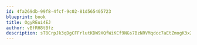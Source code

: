 ```yaml
---
id: 4fa269db-99f8-4fcf-9c02-81d565405723
blueprint: book
title: OgyREui4EJ
author: vBfRH8tBfz
description: sT8CrpJk3qDgCFFrlutKDW9XQfWiKCf9NGs7BzNRVMqdcc7aEtZmogK3x2vF4x70PEQg1HBqXbqKqySc9fdQiBNiQp6LmKskt7dc
---
```

